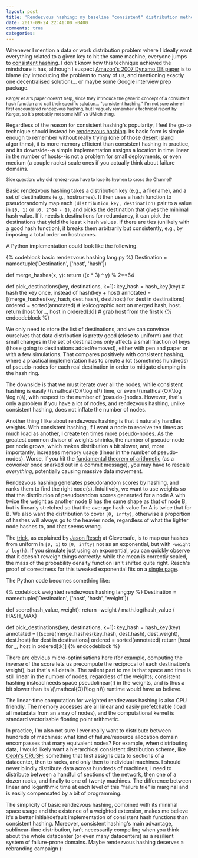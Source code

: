 ```yaml
---
layout: post
title: 'Rendezvous hashing: my baseline "consistent" distribution method'
date: 2017-09-24 22:41:00 -0400
comments: true
categories: 
---
```


Whenever I mention a data or work distribution problem where I
ideally want everything related to a given key to hit the same
machine, everyone jumps to [consistent hashing](http://courses.cse.tamu.edu/caverlee/csce438/readings/consistent-hashing.pdf).  I don't know how this technique achieved the mindshare it has,
although I suspect [Amazon's 2007 Dynamo DB paper](http://www.read.seas.harvard.edu/~kohler/class/cs239-w08/decandia07dynamo.pdf)
is to blame (by introducing the problem to many of us, and mentioning
exactly one decentralised solution)… or maybe some Google interview
prep package.

<small>Karger et al's paper doesn't help, since they introduce the
generic concept of a consistent hash function and call their
specific solution… "consistent hashing."  I'm not sure where I first
encountered rendezvous hashing, but I vaguely remember a technical
report by Karger,  so it's probably not some MIT vs UMich thing.</small>

Regardless of the reason for consistent hashing's popularity, I feel
the go-to technique should instead be [rendezvous hashing](http://www.eecs.umich.edu/techreports/cse/96/CSE-TR-316-96.pdf).  Its basic
form is simple enough to remember without really trying (one of those [desert island](https://www.pvk.ca/Blog/2015/04/26/pointer-less-scapegoat-trees/)
algorithms), it is more memory efficient than consistent hashing in
practice, and its downside--a simple implementation assigns a location
in time linear in the number of hosts--is not a problem for small
deployments, or even medium (a couple racks) scale ones if you
actually think about failure domains.

<small>Side question: why did rendez-vous have to lose its hyphen to cross the Channel?</small>

Basic rendezvous hashing takes a distribution key (e.g., a filename),
and a set of destinations (e.g., hostnames).  It then uses a hash function
to pseudorandomly map each `(distribution_key, destination)` pair to a
value in `[0, 1)` or `[0, 2^64 - 1)`, and picks the destination that
gives the minimal hash value.  If it needs `k` destinations for
redundancy, it can pick the destinations that yield the least `k` hash
values.  If there are ties (unlikely with a good hash function), it
breaks them arbitrarily but consistently, e.g., by imposing a total
order on hostnames.

A Python implementation could look like the following.

{% codeblock basic rendezvous hashing lang:py %}
Destination = namedtuple('Destination', ['host', 'hash'])


def merge_hashes(x, y):
    return ((x * 3) ^ y) % 2**64


def pick_destinations(key, destinations, k=1):
    key_hash = hash_key(key)  # hash the key once, instead of hash(key + host)
    annotated = [(merge_hashes(key_hash, dest.hash), dest.host)
                 for dest in destinations]
    ordered = sorted(annotated)  # lexicographic sort on merged hash, host.
    return [host for _, host in ordered[:k]]  # grab host from the first k
{% endcodeblock %}

We only need to store the list of destinations, and we can convince
ourselves that data distribution is pretty good (close to uniform) and
that small changes in the set of destinations only affects a small
fraction of keys (those going to destinations added/removed), either
with pen and paper or with a few simulations.  That compares
positively with consistent hashing, where a practical implementation
has to create a lot (sometimes hundreds) of pseudo-nodes for each real
destination in order to mitigate clumping in the hash ring.

The downside is that we must iterate over all the nodes, while
consistent hashing is easily \\(\mathcal{O}(\log n)\\) time, or even
\\(\mathcal{O}(\log \log n)\\), with respect to the number of (pseudo-)nodes.
However, that's only a problem if you have a lot of nodes, and
rendezvous hashing, unlike consistent hashing, does not inflate the
number of nodes.

Another thing I like about rendezvous hashing is that it naturally
handles weights.  With consistent hashing, if I want a node to receive
ten times as much load as another, I create ten times more
pseudo-nodes.  As the greatest common divisor of weights
shrinks, the number of pseudo-node per node grows, which makes
distribution a bit slower, and, more importantly, increases memory
usage (linear in the number of pseudo-nodes).  Worse, if you hit the
[fundamental theorem of arithmetic](https://en.wikipedia.org/wiki/Fundamental_theorem_of_arithmetic)
(as a coworker once snarked out in a commit message), you may have
to rescale *everything*, potentially causing massive data movement.

Rendezvous hashing generates pseudorandom scores by hashing, and ranks
them to find the right node(s).  Intuitively, we want to use weights
so that the distribution of pseudorandom scores generated for a node A
with twice the weight as another node B has the same shape as that of
node B, but is linearly stretched so that the average hash value for A is
twice that for B.  We also want the distribution to cover `[0, infty)`, 
otherwise a proportion of hashes will always go to the heavier node,
regardless of what the lighter node hashes to, and that seems wrong.

The [trick](http://citeseerx.ist.psu.edu/viewdoc/download?doi=10.1.1.414.9353&rep=rep1&type=pdf),
as explained by [Jason Resch](http://www.snia.org/sites/default/files/SDC15_presentations/dist_sys/Jason_Resch_New_Consistent_Hashings_Rev.pdf)
at Cleversafe, is to map our hashes from uniform in `[0, 1)` to
`[0, infty)` not as an exponential, but with `-weight / log(h)`.  If you
simulate just using an exponential, you can quickly observe that it
doesn't reweigh things correctly: while the mean is correctly scaled,
the mass of the probability density function isn't shifted quite right.
Resch's proof of correctness for this tweaked exponential fits on a
[single page](https://twitter.com/pkhuong/status/799759031896309760).

The Python code becomes something like:

{% codeblock weighted rendezvous hashing lang:py %}
Destination = namedtuple('Destination', ['host', 'hash', 'weight'])


def score(hash_value, weight):
    return -weight / math.log(hash_value / HASH_MAX)


def pick_destinations(key, destinations, k=1):
    key_hash = hash_key(key)
    annotated = [(score(merge_hashes(key_hash, dest.hash), dest.weight), dest.host)
                 for dest in destinations]
    ordered = sorted(annotated)
    return [host for _, host in ordered[:k]]
{% endcodeblock %}

There are obvious micro-optimisations here (for example, computing
the inverse of the score lets us precompute the reciprocal of each
destination's weight), but that's all details.  The salient part to me
is that space and time is still linear in the number of nodes,
regardless of the weights; consistent hashing instead needs space
pseudolinear(!) in the weights, and is thus a bit slower than its
\\(\mathcal{O}(\log n)\\) runtime would have us believe.

The linear-time computation for weighted rendezvous hashing is also
CPU friendly.  The memory accesses are all linear and easily
prefetchable (load all metadata from an array of nodes), and the
computational kernel is standard vectorisable floating point
arithmetic.

In practice, I'm also not sure I ever really want to distribute
between hundreds of machines: what kind of failure/resource allocation
domain encompasses that many equivalent nodes?  For example, when
distributing data, I would likely want a hierarchical
consistent distribution scheme, like [Ceph's CRUSH](https://www.crss.ucsc.edu/media/papers/weil-sc06.pdf):
something that first assigns data to sections of a datacenter, then to
racks, and only then to individual machines.  I should never blindly
distribute data across hundreds of machines; I need to distribute
between a handful of sections of the network, then one of a dozen
racks, and finally to one of twenty machines.  The difference between
linear and logarithmic time at each level of this "failure trie" is
marginal and is easily compensated by a bit of programming.

The simplicity of basic rendezvous hashing, combined with its minimal
space usage and the existence of a weighted extension, makes me
believe it's a better initial/default implementation of consistent
hash functions than consistent hashing.  Moreover, consistent
hashing's main advantage, sublinear-time distribution, isn't
necessarily compelling when you think about the whole datacenter (or
even many datacenters) as a resilient system of failure-prone domains.
Maybe rendezvous hashing deserves a rebranding campaign (:
